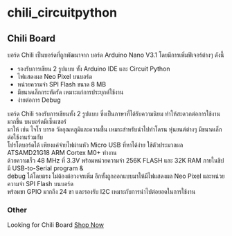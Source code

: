 # chili_circuitpython
## Chili Board
บอร์ด Chili เป็นบอร์ดที่ถูกพัฒนาจาก บอร์ด Arduino Nano V3.1 โดยมีการเพิ่มฟีเจอร์ต่างๆ ดังนี้

  * รองรับการเขียน 2 รูปแบบ ทั้ง Arduino IDE และ Circuit Python
  * ไฟแสดงผล Neo Pixel บนบอร์ด
  * หน่วยความจำ SPI Flash ขนาด 8 MB
  * มีขนาดเล็กกระทัดรัด เหมาะแก่การประยุกต์ใช้งาน
  * ง่ายต่อการ Debug

บอร์ด Chili รองรับการเขียนทั้ง 2 รูปแบบ ซึ่งเป็นภาษาที่ได้รับความนิยม ทำให้สะดวกต่อการใช้งานมากขึ้น บนบอร์ดมีเซ็นเซอร์        
มาให้ เช่น ไจโร บารอ วัดอุณหภูมิและความชื้น เหมาะสำหรับนำไปทำโดรน หุ่นยนต์ต่างๆ มีขนาดเล็กต่อใช้งานร่วมกับ      
โปรโตบอร์ดได้ เพียงแค่จ่ายไฟผ่านหัว Micro USB ที่หาได้ง่าย ใช้ตัวประมวลผล ATSAMD21G18 ARM Cortex M0+ ทำงาน       
ด้วยความเร็ว 48 MHz ที่ 3.3V พร้อมหน่วยความจำ 256K FLASH และ 32K RAM ภายในชิปมี USB-to-Serial program &          
debug ได้โดยตรง ไม่ต้องต่อวงจรเพิ่ม อีกทั้งถูกออกแบบมาให้มีไฟแสดงผล Neo Pixel และหน่วยความจำ SPI Flash บนบอร์ด      
พร้อมขา GPIO มากถึง 24 ขา และรองรับ I2C เหมาะกับการนำไปต่อยอดในการใช้งาน


### Other 

Looking for Chili Board [Shop Now](https://www.gravitechthai.com/product_detail.php?d=3456)


